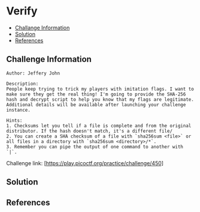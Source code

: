 # Verify

- [Challange Information](##challenge-information)
- [Solution](##solution)
- [References](##references)

## Challenge Information
```
Author: Jeffery John

Description:
People keep trying to trick my players with imitation flags. I want to make sure they get the real thing! I'm going to provide the SHA-256 hash and decrypt script to help you know that my flags are legitimate.
Additional details will be available after launching your challenge instance.

Hints:
1. Checksums let you tell if a file is complete and from the original distributor. If the hash doesn't match, it's a different file/
2. You can create a SHA checksum of a file with `sha256sum <file>` or all files in a directory with `sha256sum <directory>/*`.
3. Remember you can pipe the output of one command to another with `|`.
```
Challenge link: [https://play.picoctf.org/practice/challenge/450]
## Solution

## References

